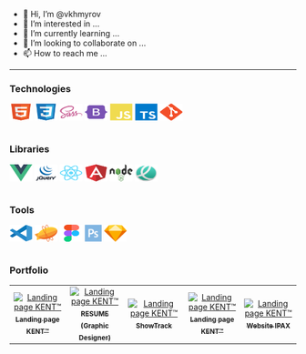 - 👋 Hi, I’m @vkhmyrov
- 👀 I’m interested in ...
- 🌱 I’m currently learning ...
- 💞️ I’m looking to collaborate on ...
- 📫 How to reach me ...

<hr>
 <h3>Technologies</h3>
  <div style="display: inline_block">
  <img align="center" alt="Lari-HTML" height="30" width="40" src="https://raw.githubusercontent.com/devicons/devicon/master/icons/html5/html5-original.svg"/>
  <img align="center" alt="Lari-CSS" height="30" width="40" src="https://raw.githubusercontent.com/devicons/devicon/master/icons/css3/css3-original.svg"/>
   <img align="center" alt="Lari-CSS" height="30" width="40" src="https://raw.githubusercontent.com/devicons/devicon/master/icons/sass/sass-original.svg"/>
   <img align="center" alt="Lari-Bootstrap" height="30" width="40" src="https://raw.githubusercontent.com/devicons/devicon/master/icons/bootstrap/bootstrap-plain.svg"/>
  <img align="center" alt="Lari-Js" height="30" width="40" src="https://raw.githubusercontent.com/devicons/devicon/master/icons/javascript/javascript-plain.svg"/>
  <img align="center" alt="Lari-Ts" height="30" width="40" src="https://raw.githubusercontent.com/devicons/devicon/master/icons/typescript/typescript-plain.svg"/>
  <img align="center" alt="Lari-git" height="30" width="40" src="https://raw.githubusercontent.com/devicons/devicon/master/icons/git/git-plain.svg"/>
 </div>
 <br>
 <h3>Libraries</h3>
   <div style="display: inline_block">
    <img align="center" alt="logo Vue.js" height="30" width="40" src="logo/logo_Vue-js.svg"/>
    <img align="center" alt="logo Jqery" height="30" width="40" src="logo/logo_Jquery.svg"/>
    <img align="center" alt="Lari-React" height="30" width="40" src="https://raw.githubusercontent.com/devicons/devicon/master/icons/react/react-original.svg"/>
    <img align="center" alt="logo Angular" height="30" width="40" src="logo/logo_Angular.svg"/> 
    <img align="center" alt="logo Node-js" height="30" width="40" src="logo/logo_Node-js.svg"/> 
    <img align="center" alt="logo Emmet" height="30" width="40" src="logo/logo_Emmet.svg"/> 

 </div>
 <br>
 <h3>Tools</h3>
 <div style="display: inline_block">
  <img align="center" alt="vscode" height="30" width="40" src="https://github.com/devicons/devicon/blob/master/icons/vscode/vscode-original.svg"/>
  <img align="center" alt="logo Zeplin" height="30" width="40" src="logo/logo_Zeplin-60x48.svg"/>
  <img align="center" alt="figma" height="30" width="40" src="https://github.com/devicons/devicon/blob/master/icons/figma/figma-original.svg"/>
  <img align="center" alt="photoshop" height="30" width="30" src="https://github.com/devicons/devicon/blob/master/icons/photoshop/photoshop-plain.svg"/>
  <img align="center" alt="logo Sketch" height="30" width="40" src="logo/Sketch_Logo.svg"/>
 </div>
 <br>
<h3>Portfolio</h3>
<table>
  <tr>
    <td align="center">
      <a href="https://www.behance.net/gallery/127570699/Landing-page-KENT-%28COPY%29">
        <img src="https://mir-s3-cdn-cf.behance.net/projects/max_808/08c87f127570699.Y3JvcCwxNDAzLDEwOTgsMCw2NDQ.jpg" width="150px" alt="Landing page KENT™"/>
        <br />
        <sub>
          <b>Landing page KENT™</b>
        </sub>
      </a>
      <br />
    </td>
    <td align="center">
      <a href="https://www.behance.net/gallery/23413411/RESUME-%28Graphic-Designer%29">
        <img src="https://mockupfree.co/wp-content/uploads/f.jpg" width="150px" alt="Landing page KENT™"/>
        <br />
        <sub>
          <b>RESUME (Graphic Designer)</b>
        </sub>
      </a>
      <br />
    </td>
        <td align="center">
      <a href="https://vkhmyrov.github.io/MAIN-ACADEMY/">
        <img src="https://vkhmyrov.github.io/MAIN-ACADEMY/img/iphone-x-mockup@2x.png" width="150px" alt="Landing page KENT™"/>
        <br />
        <sub>
          <b>ShowTrack</b>
        </sub>
      </a>
      <br />
    </td>
        <td align="center">
      <a href="https://www.behance.net/gallery/53613211/Internet-banking-UxUi-SkyBank">
        <img src="https://www.onlineoptimism.com/wp-content/uploads/2021/02/SiteMockups.png" width="150px" alt="Landing page KENT™"/>
        <br />
        <sub>
          <b>Landing page KENT™</b>
        </sub>
      </a>
      <br />
    </td>
         <td align="center">
      <a href="https://www.behance.net/gallery/43744471/Website-iPAX">
        <img src="https://mockupfree.co/wp-content/uploads/Small_Pv_Free_Laptop_Mockup_Set.jpg" width="150px" alt="Landing page KENT™"/>
        <br />
        <sub>
          <b>Website IPAX</b>
        </sub>
      </a>
      <br />
    </td>


<!---
vkhmyrov/vkhmyrov is a ✨ special ✨ repository because its `README.md` (this file) appears on your GitHub profile.
You can click the Preview link to take a look at your changes.
--->
